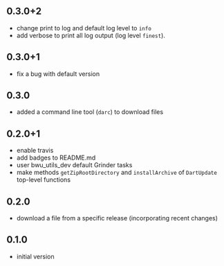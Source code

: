 ## 0.3.0+2
- change print to log and default log level to `info`
- add verbose to print all log output (log level `finest`).

## 0.3.0+1
- fix a bug with default version

## 0.3.0
- added a command line tool (`darc`) to download files

## 0.2.0+1
- enable travis
- add badges to README.md
- user bwu_utils_dev default Grinder tasks
- make methods `getZipRootDirectory` and `installArchive` of `DartUpdate` 
  top-level functions

## 0.2.0
- download a file from a specific release (incorporating recent changes)

## 0.1.0
- initial version
